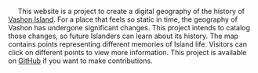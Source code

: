 &nbsp;&nbsp;&nbsp;&nbsp;
This website is a project to create a digital geography of the history of [Vashon Island](https://en.wikipedia.org/wiki/Vashon%2C_Washington). For a place that feels so static in time, the geography of Vashon has undergone significant changes. This project intends to catalog those changes, so future Islanders can learn about its history. The map contains points representing different memories of Island life. Visitors can click on different points to view more information. This project is available on [GitHub](https://github.com/OscarLewis/oldvashon) if you want to make contributions.
